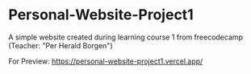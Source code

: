 # Personal-Website-Project1
A simple website created during learning course 1 from freecodecamp (Teacher: "Per Herald Borgen")

For Preview:
https://personal-website-project1.vercel.app/
